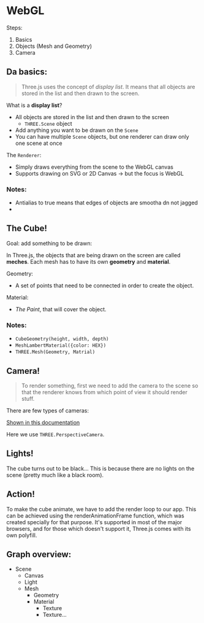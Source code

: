 # WebGL


Steps:

1. Basics
2. Objects (Mesh and Geometry)
3. Camera


## Da basics:

> Three.js uses the concept of _display list_. It means that all objects are stored in the list and then drawn to the screen.

What is a __display list__?

- All objects are stored in the list and then drawn to the screen
    - `THREE.Scene` object
- Add anything you want to be drawn on the `Scene`
- You can have multiple `Scene` objects, but one renderer can draw only one scene at once

The `Renderer`:

- Simply draws everything from the scene to the WebGL canvas
- Supports drawing on SVG or 2D Canvas -> but the focus is WebGL

### Notes:

- Antialias to true means that edges of objects are smootha dn not jagged
- 


## The Cube!

Goal: add something to be drawn:

In Three.js, the objects that are being drawn on the screen are called __meches__.
Each mesh has to have its own __geometry__ and __material__.

Geometry:

- A set of points that need to be connected in order to create the object.

Material:

- _The Paint_, that will cover the object.

### Notes:

- `CubeGeometry(height, width, depth)`
- `MeshLambertMaterial({color: HEX})`
- `THREE.Mesh(Geometry, Matrial)`


## Camera!

> To render something, first we need to add the camera to the scene so that the renderer knows from which point of view it should render stuff.

There are few types of cameras:

[Shown in this documentation](https://threejs.org/docs/#api/en/cameras/Camera)


Here we use `THREE.PerspectiveCamera`.


## Lights!

The cube turns out to be black...
This is because there are no lights on the scene (pretty much like a black room).


## Action!

To make the cube animate, we have to add the render loop to our app. This can be achieved using the renderAnimationFrame function, which was created specially for that purpose. It's supported in most of the major browsers, and for those which doesn't support it, Three.js comes with its own polyfill. 



## Graph overview:

- Scene
    - Canvas
    - Light
    - Mesh
        - Geometry
        - Material
            - Texture
            - Texture...